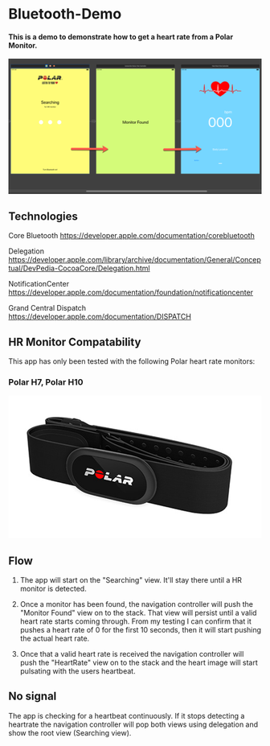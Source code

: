 # Bluetooth-Demo
#### This is a demo to demonstrate how to get a heart rate from a Polar Monitor.

![Screenshot_1](ReadMe/screenshot_1.png)

## Technologies

Core Bluetooth https://developer.apple.com/documentation/corebluetooth

Delegation https://developer.apple.com/library/archive/documentation/General/Conceptual/DevPedia-CocoaCore/Delegation.html

NotificationCenter https://developer.apple.com/documentation/foundation/notificationcenter

Grand Central Dispatch https://developer.apple.com/documentation/DISPATCH

## HR Monitor Compatability

 This app has only been tested with the following Polar heart rate monitors: 

### **Polar H7**, **Polar H10**

![H10](ReadMe/image_2.png)

## Flow

1. The app will start on the "Searching" view. It'll stay there until a HR monitor is detected.

2. Once a monitor has been found, the navigation controller will push the "Monitor Found" view on to the stack. That view will persist until a valid heart rate starts coming through. From my testing I can confirm that it pushes a heart rate of 0 for the first 10 seconds, then it will start pushing the actual heart rate.

3. Once that a valid heart rate is received the navigation controller will push the "HeartRate" view on to the stack and the heart image will start pulsating with the users heartbeat.

## No signal

The app is checking for a heartbeat continuously. If it stops detecting a heartrate the navigation controller will pop both views using delegation and show the root view (Searching view). 

